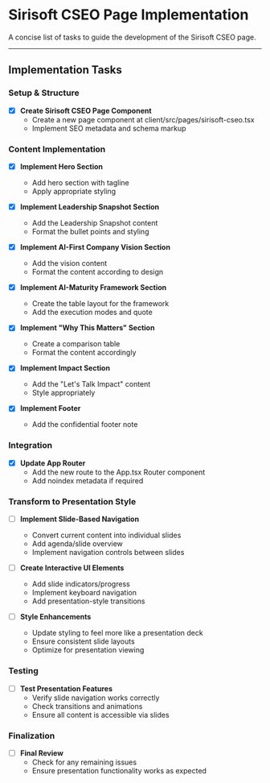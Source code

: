 # Sirisoft CSEO Page Implementation

A concise list of tasks to guide the development of the Sirisoft CSEO page.

---

## Implementation Tasks

### Setup & Structure
- [x] **Create Sirisoft CSEO Page Component**  
  - Create a new page component at client/src/pages/sirisoft-cseo.tsx
  - Implement SEO metadata and schema markup

### Content Implementation
- [x] **Implement Hero Section**  
  - Add hero section with tagline
  - Apply appropriate styling

- [x] **Implement Leadership Snapshot Section**  
  - Add the Leadership Snapshot content
  - Format the bullet points and styling

- [x] **Implement AI-First Company Vision Section**  
  - Add the vision content
  - Format the content according to design

- [x] **Implement AI-Maturity Framework Section**  
  - Create the table layout for the framework
  - Add the execution modes and quote

- [x] **Implement "Why This Matters" Section**  
  - Create a comparison table
  - Format the content accordingly

- [x] **Implement Impact Section**  
  - Add the "Let's Talk Impact" content
  - Style appropriately

- [x] **Implement Footer**  
  - Add the confidential footer note

### Integration
- [x] **Update App Router**  
  - Add the new route to the App.tsx Router component
  - Add noindex metadata if required

### Transform to Presentation Style
- [ ] **Implement Slide-Based Navigation**
  - Convert current content into individual slides
  - Add agenda/slide overview
  - Implement navigation controls between slides

- [ ] **Create Interactive UI Elements**
  - Add slide indicators/progress
  - Implement keyboard navigation
  - Add presentation-style transitions

- [ ] **Style Enhancements**
  - Update styling to feel more like a presentation deck
  - Ensure consistent slide layouts
  - Optimize for presentation viewing

### Testing
- [ ] **Test Presentation Features**
  - Verify slide navigation works correctly
  - Check transitions and animations
  - Ensure all content is accessible via slides

### Finalization
- [ ] **Final Review**  
  - Check for any remaining issues
  - Ensure presentation functionality works as expected